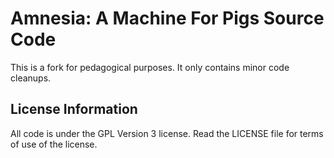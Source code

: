 Amnesia: A Machine For Pigs Source Code
=======================

This is a fork for pedagogical purposes.
It only contains minor code cleanups.

License Information
-------------------
All code is under the GPL Version 3 license. Read the LICENSE file for terms of use of the license.

